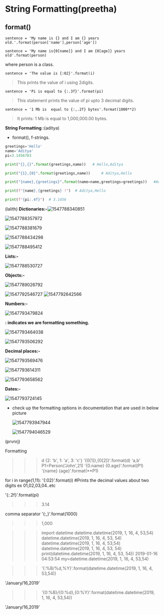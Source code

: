 
# String Formatting(preetha)

## format()
```
sentence = 'My name is {} and I am {} years old.'.format(person['name'],person['age'])
```
``` 
sentence = 'My name is{0[name]} and I am {0[age]} years old'.format(person)
```
where person is a class.
```
sentence = 'The value is {:02}'.format(i)
```
> This prints the value of i using 2digits.
```
sentence = 'Pi is equal to {:.3f}'.format(pi)
```
> This statement prints the value of pi upto 3 decimal digits.
```
sentence = '1 Mb is  equal to {:,.2f} bytes'.format(1000**2)
```
> It prints: 1 Mb is equal to 1,000,000.00 bytes.

**String Formatting :**(aditya)

* format(), f-strings.

```python
greetings='Hello'
name='Aditya'
pi=3.1456783

print("{},{}".format(greetings,name))	# Hello,Aditya

print("{1},{0}".format(greetings,name))		# Aditya,Hello

print("{name},{greetings}".format(name=name,greetings=greetings))	#Aditya,Hello

print(f"{name},{greetings} !")	# Aditya,Hello

print(f"{pi:.4f}")	# 3.1456
```

(lalith)
**Dictionaries:-**![1547788340851](https://github.com/adityakuppa26/Python-Notes/blob/lalith_notes/images/1547788340851.png) 

![1547788357972](https://github.com/adityakuppa26/Python-Notes/blob/lalith_notes/images/1547788357972.png) 

![1547788381679](https://github.com/adityakuppa26/Python-Notes/blob/lalith_notes/images/1547788381679.png) 

![1547788434298](https://github.com/adityakuppa26/Python-Notes/blob/lalith_notes/images/1547788434298.png)

![1547788495412](https://github.com/adityakuppa26/Python-Notes/blob/lalith_notes/images/1547788495412.png) 

**Lists:-**

![1547788530727](https://github.com/adityakuppa26/Python-Notes/blob/lalith_notes/images/1547788530727.png)

**Objects:-**

![1547789026792](https://github.com/adityakuppa26/Python-Notes/blob/lalith_notes/images/1547789026792.png)

![1547792546727](https://github.com/adityakuppa26/Python-Notes/blob/lalith_notes/images/1547792546727.png)
![1547792642566](https://github.com/adityakuppa26/Python-Notes/blob/lalith_notes/images/1547792642566.png)

**Numbers:-**

![1547793479824](https://github.com/adityakuppa26/Python-Notes/blob/lalith_notes/images/1547793479824.png)

**: indicates we are formatting something.**

![1547793464038](https://github.com/adityakuppa26/Python-Notes/blob/lalith_notes/images/1547793464038.png)

![1547793506292](https://github.com/adityakuppa26/Python-Notes/blob/lalith_notes/images/1547793506292.png)

**Decimal places:-**

![1547793569476](https://github.com/adityakuppa26/Python-Notes/blob/lalith_notes/images/1547793569476.png)

![1547793614311](https://github.com/adityakuppa26/Python-Notes/blob/lalith_notes/images/1547793614311.png)

![1547793658562](https://github.com/adityakuppa26/Python-Notes/blob/lalith_notes/images/1547793658562.png)

**Dates:-**

![1547793724145](https://github.com/adityakuppa26/Python-Notes/blob/lalith_notes/images/1547793724145.png) 

- check up the formatting options in documentation <!--https://docs.python.org/3/library/datetime.html#strftime-and-strptime-behaviour--> that are used in below picture

  ![1547793947944](https://github.com/adityakuppa26/Python-Notes/blob/lalith_notes/images/1547793947944.png)           

  ![1547794046529](https://github.com/adityakuppa26/Python-Notes/blob/lalith_notes/images/1547794046529.png)

(prvnrj)

Formatting

>>> d
{2: 'b', 1: 'a', 3: 'c'}
>>> '{0[1]},{0[2]}'.format(d)
'a,b'
P1=Person('John',21)
'{0.name} {0.age}'.format(P1)
'{name} {age}'.format(**P1)

for i in range(1,11):
	'{:02}'.format(i) #Prints the decimal values about two digits ex 01,02,03,04..etc

'{:.2f}'.format(pi)
>>>3.14

comma separator
'{:,}'.format(1000)

>>>1,000
>>>

>>> import datetime
>>> datetime.datetime(2019, 1, 16, 4, 53,54)
datetime.datetime(2019, 1, 16, 4, 53, 54)
\
>>> datetime.datetime(2019, 1, 16, 4, 53,54)
datetime.datetime(2019, 1, 16, 4, 53, 54)
>>> print(datetime.datetime(2019, 1, 16, 4, 53, 54))
2019-01-16 04:53:54
>>> my=datetime.datetime(2019, 1, 16, 4, 53,54)
			    

>>> '{:%B/%d,%Y}'.format(datetime.datetime(2019, 1, 16, 4, 53,54))
			    
'January/16,2019'
>>> '{0:%B}/{0:%d},{0:%Y}'.format(datetime.datetime(2019, 1, 16, 4, 53,54))
			    
'January/16,2019'

